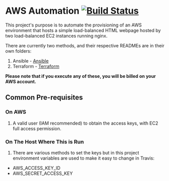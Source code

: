 # AWS Automation [![Build Status](https://travis-ci.org/adyromantika/automate.svg?branch=master)](https://travis-ci.org/adyromantika/automate)

This project's purpose is to automate the provisioning of an AWS environment that hosts a simple load-balanced HTML webpage hosted by two load-balanced EC2 instances running nginx.

There are currently two methods, and their respective READMEs are in their own folders:

1. Ansible - [Ansible](ansible/)
1. Terraform - [Terraform](terraform/)

**Please note that if you execute any of these, you will be billed on your AWS account.**

## Common Pre-requisites

### On AWS

1. A valid user (IAM recommended) to obtain the access keys, with EC2 full access permission.

### On The Host Where This is Run

1. There are various methods to set the keys but in this project environment variables are used to make it easy to change in Travis:
  - AWS_ACCESS_KEY_ID
  - AWS_SECRET_ACCESS_KEY
